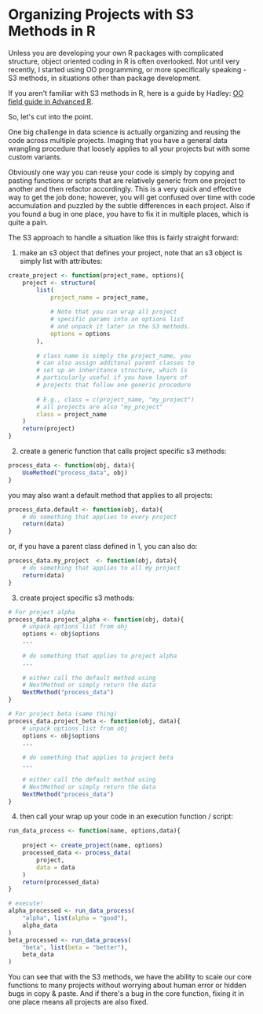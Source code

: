 # Organizing Projects with S3 Methods in R 

Unless you are developing your own R packages with complicated structure, object oriented coding in R is often overlooked.  Not until very recently, I started using OO programming, or more specifically speaking - S3 methods, in situations other than package development. 

If you aren't familiar with S3 methods in R, here is a guide by Hadley: [OO field guide in Advanced R](http://adv-r.had.co.nz/OO-essentials.html).

So, let's cut into the point. 

One big challenge in data science is actually organizing and reusing the code across multiple projects. Imaging that you have a general data wrangling procedure that loosely applies to all your projects but with some custom variants.

Obviously one way you can reuse your code is simply by copying and pasting functions or scripts that are relatively generic from one project to another and then refactor accordingly. This is a very quick and effective way to get the job done; however, you will get confused over time with code accumulation and puzzled by the subtle differences in each project. Also if you found a bug in one place, you have to fix it in multiple places, which is quite a pain. 

 The S3 approach to handle a situation like this is fairly straight forward:

1. make an s3 object that defines your project, note that an s3 object is simply list with attributes:

```R
create_project <- function(project_name, options){
    project <- structure(
        list(
            project_name = project_name,
            
            # Note that you can wrap all project 
            # specific params into an options list 
            # and unpack it later in the S3 methods.
        	options = options
        ),
   
        # class name is simply the project_name, you 
        # can also assign additonal parent classes to
        # set up an inheritance structure, which is 
        # particularly useful if you have layers of 
        # projects that follow one generic procedure
    
        # E.g., class = c(project_name, "my_project")
        # all projects are also "my_project"
        class = project_name
    )
    return(project)
}
```

2. create a generic function that calls project specific s3 methods:

```R
process_data <- function(obj, data){
    UseMethod("process_data", obj)
}
```

you may also want a default method that applies to all projects:

```R
process_data.default <- function(obj, data){
    # do something that applies to every project
    return(data)
}
```

or, if you have a parent class defined in 1, you can also do:

```R
process_data.my_project  <- function(obj, data){
    # do something that applies to all my project
    return(data)
}
```

3. create project specific s3 methods:

```R
# For project alpha
process_data.project_alpha <- function(obj, data){
    # unpack options list from obj
    options <- obj$options
    ...
    
    # do something that applies to project alpha
    ...
    
    # either call the default method using 
    # NextMethod or simply return the data
    NextMethod("process_data")
}
```

```R
# For project beta (same thing)
process_data.project_beta <- function(obj, data){
    # unpack options list from obj
    options <- obj$options
    ...
    
    # do something that applies to project beta
    ...
    
    # either call the default method using 
    # NextMethod or simply return the data
    NextMethod("process_data")
}
```

4. then call your wrap up your code in an execution function / script:

```R
run_data_process <- function(name, options,data){
    
    project <- create_project(name, options)
	processed_data <- process_data(
        project, 
        data = data
    )
    return(processed_data)
}

# execute!
alpha_processed <- run_data_process(
    "alpha", list(alpha = "good"), 
    alpha_data
)
beta_processed <- run_data_process(
    "beta", list(beta = "better"), 
    beta_data
)
```

You can see that with the S3 methods, we have the ability to scale our core functions to many projects without worrying about human error or hidden bugs in copy & paste.  And if there's a bug in the core function, fixing it in one place means all projects are also fixed. 







